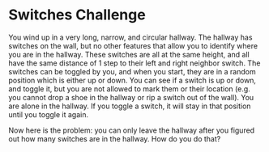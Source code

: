 # Switches Challenge

You wind up in a very long, narrow, and circular hallway. The hallway has switches on the wall, but no other features
that allow you to identify where you are in the hallway. These switches are all at the same height, and all have the
same distance of 1 step to their left and right neighbor switch. The switches can be toggled by you, and when you
start, they are in a random position which is either up or down. You can see if a switch is up or down, and toggle it,
but you are not allowed to mark them or their location (e.g. you cannot drop a shoe in the hallway or rip a switch out
of the wall). You are alone in the hallway. If you toggle a switch, it will stay in that position until you toggle it
again.

Now here is the problem: you can only leave the hallway after you figured out how many switches are in the hallway. How
do you do that?
